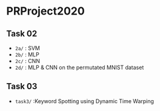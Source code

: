 # PRProject2020

## Task 02

 - `2a/` : SVM
 - `2b/` : MLP
 - `2c/` : CNN
 - `2d/` : MLP & CNN on the permutated MNIST dataset
 
 ## Task 03
 
  - `task3/` :Keyword Spotting using Dynamic Time Warping

